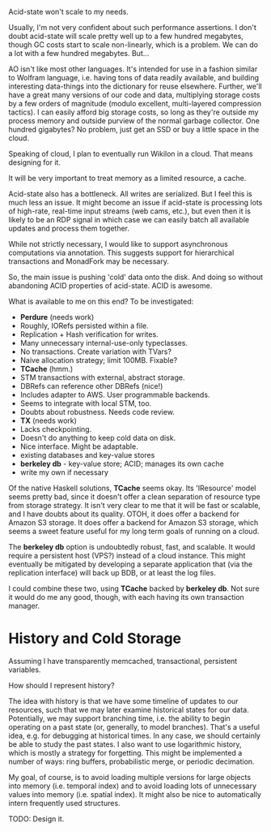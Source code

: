 Acid-state won't scale to my needs.

Usually, I'm not very confident about such performance assertions. I don't doubt acid-state will scale pretty well up to a few hundred megabytes, though GC costs start to scale non-linearly, which is a problem. We can do a lot with a few hundred megabytes. But...

AO isn't like most other languages. It's intended for use in a fashion similar to Wolfram language, i.e. having tons of data readily available, and building interesting data-things into the dictionary for reuse elsewhere. Further, we'll have a great many versions of our code and data, multiplying storage costs by a few orders of magnitude (modulo excellent, multi-layered compression tactics). I can easily afford big storage costs, so long as they're outside my process memory and outside purview of the normal garbage collector. One hundred gigabytes? No problem, just get an SSD or buy a little space in the cloud. 

Speaking of cloud, I plan to eventually run Wikilon in a cloud. That means designing for it.

It will be very important to treat memory as a limited resource, a cache.

Acid-state also has a bottleneck. All writes are serialized. But I feel this is much less an issue. It might become an issue if acid-state is processing lots of high-rate, real-time input streams (web cams, etc.), but even then it is likely to be an RDP signal in which case we can easily batch all available updates and process them together.

While not strictly necessary, I would like to support asynchronous computations via annotation. This suggests support for hierarchical transactions and MonadFork may be necessary.

So, the main issue is pushing 'cold' data onto the disk. And doing so without abandoning ACID properties of acid-state. ACID is awesome.

What is available to me on this end? To be investigated:

* **Perdure** (needs work)
 * Roughly, IORefs persisted within a file. 
 * Replication + Hash verification for writes.
 * Many unnecessary internal-use-only typeclasses.
 * No transactions. Create variation with TVars?
 * Naive allocation strategy; limit 100MB. Fixable?
* **TCache** (hmm.)
 * STM transactions with external, abstract storage.
 * DBRefs can reference other DBRefs (nice!)
 * Includes adapter to AWS. User programmable backends.
 * Seems to integrate with local STM, too.
 * Doubts about robustness. Needs code review.
* **TX** (needs work)
 * Lacks checkpointing. 
 * Doesn't do anything to keep cold data on disk.
 * Nice interface. Might be adaptable.
* existing databases and key-value stores
 * **berkeley db** - key-value store; ACID; manages its own cache
* write my own if necessary

Of the native Haskell solutions, **TCache** seems okay. Its 'IResource' model seems pretty bad, since it doesn't offer a clean separation of resource type from storage strategy. It isn't very clear to me that it will be fast or scalable, and I have doubts about its quality. OTOH, it does offer a backend for Amazon S3 storage. It does offer a backend for Amazon S3 storage, which seems a sweet feature useful for my long term goals of running on a cloud.

The **berkeley db** option is undoubtedly robust, fast, and scalable. It would require a persistent host (VPS?) instead of a cloud instance. This might eventually be mitigated by developing a separate application that (via the replication interface) will back up BDB, or at least the log files. 

I could combine these two, using **TCache** backed by **berkeley db**. Not sure it would do me any good, though, with each having its own transaction manager.

# History and Cold Storage

Assuming I have transparently memcached, transactional, persistent variables.

How should I represent history? 

The idea with history is that we have some timeline of updates to our resources, such that we may later examine historical states for our data. Potentially, we may support branching time, i.e. the ability to begin operating on a past state (or, generally, to model branches). That's a useful idea, e.g. for debugging at historical times. In any case, we should certainly be able to study the past states. I also want to use logarithmic history, which is mostly a strategy for forgetting. This might be implemented a number of ways: ring buffers, probabilistic merge, or periodic decimation.

My goal, of course, is to avoid loading multiple versions for large objects into memory (i.e. temporal index) and to avoid loading lots of unnecessary values into memory (i.e. spatial index). It might also be nice to automatically intern frequently used structures.

TODO: Design it.





